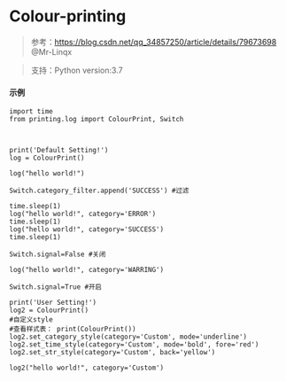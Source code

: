 # Colour-printing
> 参考：https://blog.csdn.net/qq_34857250/article/details/79673698    @Mr-Linqx

> 支持：Python version:3.7
#### 示例
```
import time
from printing.log import ColourPrint, Switch



print('Default Setting!')
log = ColourPrint()

log("hello world!")

Switch.category_filter.append('SUCCESS') #过滤

time.sleep(1)
log("hello world!", category='ERROR')
time.sleep(1)
log("hello world!", category='SUCCESS')
time.sleep(1)

Switch.signal=False #关闭

log("hello world!", category='WARRING')

Switch.signal=True #开启

print('User Setting!')
log2 = ColourPrint()
#自定义style
#查看样式表： print(ColourPrint())
log2.set_category_style(category='Custom', mode='underline')
log2.set_time_style(category='Custom', mode='bold', fore='red')
log2.set_str_style(category='Custom', back='yellow')

log2("hello world!", category='Custom')

```